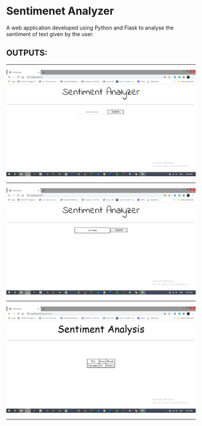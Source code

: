 # Sentimenet Analyzer
A web application developed using Python and Flask to analyse the sentiment of text given by the user. <br/>
<h2>OUTPUTS: </h2>
<hr/>
<img src="Screenshots/1.png" /><hr/>
<img src="Screenshots/2.png" /><hr/>
<img src="Screenshots/3.png" /><hr/>
